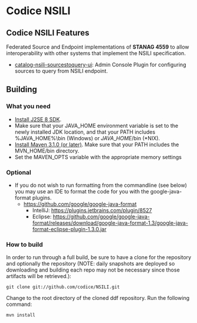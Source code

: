 # Codice NSILI 

## Codice NSILI Features 

Federated Source and Endpoint implementations of **STANAG 4559** to allow interoperability with other systems that implement the NSILI specification.

- [catalog-nsili-sourcestoquery-ui](https://github.com/codice/NSILI/blob/master/catalog-nsili-sourcestoquery-ui/README.md): Admin Console Plugin for configuring sources to query from NSILI endpoint.

## Building
### What you need ###
* [Install J2SE 8 SDK](http://www.oracle.com/technetwork/java/javase/downloads/index.html).
* Make sure that your JAVA\_HOME environment variable is set to the newly installed JDK location, and that your PATH includes %JAVA\_HOME%\bin (Windows) or $JAVA\_HOME$/bin (\*NIX).
* [Install Maven 3.1.0 \(or later\)](http://maven.apache.org/download.html). Make sure that your PATH includes the MVN\_HOME/bin directory.
* Set the MAVEN_OPTS variable with the appropriate memory settings
### Optional 
* If you do not wish to run formatting from the commandline (see below) you may use an IDE to format the code for you with the google-java-format plugins.
  - https://github.com/google/google-java-format
    * IntelliJ: https://plugins.jetbrains.com/plugin/8527
    * Eclipse: https://github.com/google/google-java-format/releases/download/google-java-format-1.3/google-java-format-eclipse-plugin-1.3.0.jar


### How to build ###
In order to run through a full build, be sure to have a clone for the [](ddf) repository and optionally the [](ddf-support) repository (NOTE: daily snapshots are deployed so downloading and building each repo may not be necessary since those artifacts will be retrieved.):

```
git clone git://github.com/codice/NSILI.git
```
Change to the root directory of the cloned ddf repository. Run the following command:

```
mvn install
```


